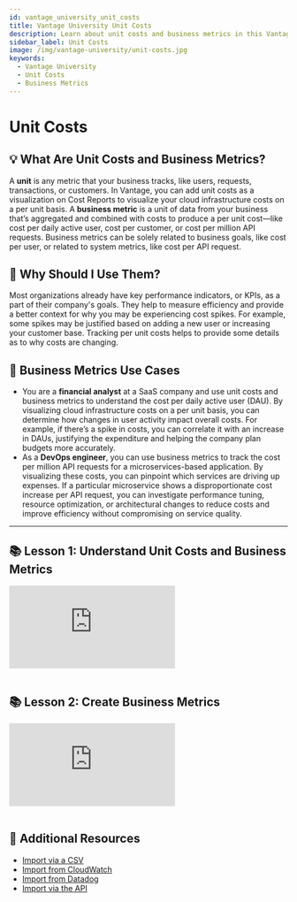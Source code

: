 ```yaml
---
id: vantage_university_unit_costs
title: Vantage University Unit Costs
description: Learn about unit costs and business metrics in this Vantage University section.
sidebar_label: Unit Costs
image: /img/vantage-university/unit-costs.jpg
keywords:
  - Vantage University
  - Unit Costs
  - Business Metrics
---
```


# Unit Costs

## 💡 What Are Unit Costs and Business Metrics?

A **unit** is any metric that your business tracks, like users, requests, transactions, or customers. In Vantage, you can add unit costs as a visualization on Cost Reports to visualize your cloud infrastructure costs on a per unit basis. A **business metric** is a unit of data from your business that’s aggregated and combined with costs to produce a per unit cost—like cost per daily active user, cost per customer, or cost per million API requests. Business metrics can be solely related to business goals, like cost per user, or related to system metrics, like cost per API request.

## 💭 Why Should I Use Them?

Most organizations already have key performance indicators, or KPIs, as a part of their company's goals. They help to measure efficiency and provide a better context for why you may be experiencing cost spikes. For example, some spikes may be justified based on adding a new user or increasing your customer base. Tracking per unit costs helps to provide some details as to why costs are changing.

## 📝 Business Metrics Use Cases

- You are a **financial analyst** at a SaaS company and use unit costs and business metrics to understand the cost per daily active user (DAU). By visualizing cloud infrastructure costs on a per unit basis, you can determine how changes in user activity impact overall costs. For example, if there’s a spike in costs, you can correlate it with an increase in DAUs, justifying the expenditure and helping the company plan budgets more accurately.
- As a **DevOps engineer**, you can use business metrics to track the cost per million API requests for a microservices-based application. By visualizing these costs, you can pinpoint which services are driving up expenses. If a particular microservice shows a disproportionate cost increase per API request, you can investigate performance tuning, resource optimization, or architectural changes to reduce costs and improve efficiency without compromising on service quality.

---

## 📚 Lesson 1: Understand Unit Costs and Business Metrics

<div style={{ position: 'relative', paddingBottom: '56.25%', height: 0 }}>
    <iframe src="https://www.loom.com/embed/05b68da78f7c4d6ca376850956f2e820" frameborder="0" webkitallowfullscreen="true" mozallowfullscreen="true" allowfullscreen="true" style={{ position: 'absolute', top: 0, left: 0, width: '100%', height: '100%', borderRadius: '10px' }}></iframe>
</div><br/>

## 📚 Lesson 2: Create Business Metrics

<div style={{ position: 'relative', paddingBottom: '56.25%', height: 0 }}>
    <iframe src="https://www.loom.com/embed/7ff67d5eb1da4e528685b4ca3d72768e" frameborder="0" webkitallowfullscreen="true" mozallowfullscreen="true" allowfullscreen="true" style={{ position: 'absolute', top: 0, left: 0, width: '100%', height: '100%', borderRadius: '10px' }}></iframe>
</div><br/>

## 📖 Additional Resources

- [Import via a CSV](/per_unit_costs/#importing-from-a-csv)
- [Import from CloudWatch](/per_unit_costs/#importing-from-cloudwatch)
- [Import from Datadog](/per_unit_costs/#importing-from-datadog)
- [Import via the API](/per_unit_costs/#import-api)